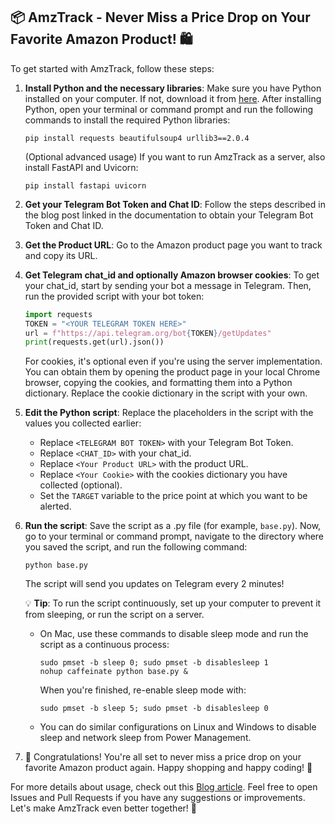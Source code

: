 ## 📦 AmzTrack - Never Miss a Price Drop on Your Favorite Amazon Product! 🛍️

To get started with AmzTrack, follow these steps:

1. **Install Python and the necessary libraries**: Make sure you have Python installed on your computer. If not, download it from [here](https://www.python.org/downloads/). After installing Python, open your terminal or command prompt and run the following commands to install the required Python libraries:

   ```
   pip install requests beautifulsoup4 urllib3==2.0.4
   ```
   
   (Optional advanced usage) If you want to run AmzTrack as a server, also install FastAPI and Uvicorn:
   
   ```
   pip install fastapi uvicorn
   ```

2. **Get your Telegram Bot Token and Chat ID**: Follow the steps described in the blog post linked in the documentation to obtain your Telegram Bot Token and Chat ID.

3. **Get the Product URL**: Go to the Amazon product page you want to track and copy its URL.

4. **Get Telegram chat_id and optionally Amazon browser cookies**: To get your chat_id, start by sending your bot a message in Telegram. Then, run the provided script with your bot token:

   ```python
   import requests
   TOKEN = "<YOUR TELEGRAM TOKEN HERE>"
   url = f"https://api.telegram.org/bot{TOKEN}/getUpdates"
   print(requests.get(url).json())
   ```
   
   For cookies, it's optional even if you're using the server implementation. You can obtain them by opening the product page in your local Chrome browser, copying the cookies, and formatting them into a Python dictionary. Replace the cookie dictionary in the script with your own.

5. **Edit the Python script**: Replace the placeholders in the script with the values you collected earlier:

   - Replace `<TELEGRAM BOT TOKEN>` with your Telegram Bot Token.
   - Replace `<CHAT_ID>` with your chat_id.
   - Replace `<Your Product URL>` with the product URL.
   - Replace `<Your Cookie>` with the cookies dictionary you have collected (optional).
   - Set the `TARGET` variable to the price point at which you want to be alerted.

6. **Run the script**: Save the script as a .py file (for example, `base.py`). Now, go to your terminal or command prompt, navigate to the directory where you saved the script, and run the following command:

   ```
   python base.py
   ```

   The script will send you updates on Telegram every 2 minutes!

   💡 **Tip**: To run the script continuously, set up your computer to prevent it from sleeping, or run the script on a server.

   - On Mac, use these commands to disable sleep mode and run the script as a continuous process:

     ```
     sudo pmset -b sleep 0; sudo pmset -b disablesleep 1
     nohup caffeinate python base.py &
     ```

     When you're finished, re-enable sleep mode with:

     ```
     sudo pmset -b sleep 5; sudo pmset -b disablesleep 0
     ```

   - You can do similar configurations on Linux and Windows to disable sleep and network sleep from Power Management.

7. 🎉 Congratulations! You're all set to never miss a price drop on your favorite Amazon product again. Happy shopping and happy coding! 🎉

For more details about usage, check out this [Blog article](https://phreakyphoenix.tech/blog/amztrack-track-amazon-prices-with-python). Feel free to open Issues and Pull Requests if you have any suggestions or improvements. Let's make AmzTrack even better together! 💬
